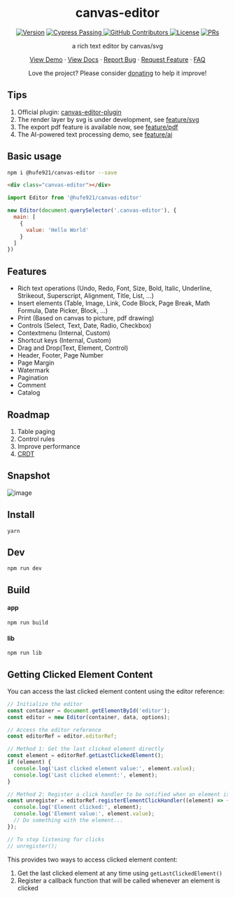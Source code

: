 <h1 align="center">canvas-editor</h1>

<p align="center">
<a href="https://www.npmjs.com/package/@hufe921/canvas-editor" target="_blank"><img src="https://img.shields.io/npm/v/@hufe921/canvas-editor.svg?sanitize=true" alt="Version"></a>
 <a href="https://github.com/hufe921/canvas-editor/actions" target="_blank">
  <img alt="Cypress Passing" src="https://github.com/hufe921/canvas-editor/workflows/cypress/badge.svg" />
</a>
<a href="https://github.com/hufe921/canvas-editor/graphs/contributors" target="_blank">
  <img alt="GitHub Contributors" src="https://img.shields.io/github/contributors/hufe921/canvas-editor" />
</a>
<a href="https://www.npmjs.com/package/@hufe921/canvas-editor" target="_blank"><img src="https://img.shields.io/npm/l/@hufe921/canvas-editor.svg?sanitize=true" alt="License"></a>
<a href="https://github.com/Hufe921/canvas-editor/issues/new/choose" target="_blank"><img src="https://img.shields.io/badge/PRs-welcome-brightgreen.svg" alt="PRs"></a>
</p>

<p align="center"> a rich text editor by canvas/svg</p>

<p align="center">
  <a href="https://hufe.club/canvas-editor" target="_blank">View Demo</a>
  ·
  <a href="https://hufe.club/canvas-editor-docs" target="_blank">View Docs</a>
  ·
  <a href="https://github.com/Hufe921/canvas-editor/issues/new?assignees=&labels=&projects=&template=bug_report.yml" target="_blank">Report Bug</a>
  ·
  <a href="https://github.com/Hufe921/canvas-editor/issues/new?assignees=&labels=%3Asparkles%3A+feature+request&projects=&template=feature_request.yml" target="_blank">Request Feature</a>
  ·
  <a href="https://github.com/Hufe921/canvas-editor/discussions" target="_blank">FAQ</a>
</p>

<p align="center">Love the project? Please consider <a href="https://hufe.club/donate.jpg" target="_blank">donating</a> to help it improve!</p>

## Tips

1. Official plugin: [canvas-editor-plugin](https://github.com/Hufe921/canvas-editor-plugin)
2. The render layer by svg is under development, see [feature/svg](https://github.com/Hufe921/canvas-editor/tree/feature/svg)
3. The export pdf feature is available now, see [feature/pdf](https://github.com/Hufe921/canvas-editor/tree/feature/pdf)
4. The AI-powered text processing demo, see [feature/ai](https://github.com/Hufe921/canvas-editor/tree/feature/ai)

## Basic usage

```bash
npm i @hufe921/canvas-editor --save
```

```html
<div class="canvas-editor"></div>
```

```javascript
import Editor from '@hufe921/canvas-editor'

new Editor(document.querySelector('.canvas-editor'), {
  main: [
    {
      value: 'Hello World'
    }
  ]
})
```

## Features

- Rich text operations (Undo, Redo, Font, Size, Bold, Italic, Underline, Strikeout, Superscript, Alignment, Title, List, ...)
- Insert elements (Table, Image, Link, Code Block, Page Break, Math Formula, Date Picker, Block, ...)
- Print (Based on canvas to picture, pdf drawing)
- Controls (Select, Text, Date, Radio, Checkbox)
- Contextmenu (Internal, Custom)
- Shortcut keys (Internal, Custom)
- Drag and Drop(Text, Element, Control)
- Header, Footer, Page Number
- Page Margin
- Watermark
- Pagination
- Comment
- Catalog

## Roadmap

1. Table paging
2. Control rules
3. Improve performance
4. [CRDT](https://github.com/Hufe921/canvas-editor/tree/feature/CRDT)

## Snapshot

![image](https://github.com/Hufe921/canvas-editor/blob/main/src/assets/snapshots/main_v0.9.35.png)

## Install

`yarn`

## Dev

`npm run dev`

## Build

#### app

`npm run build`

#### lib

`npm run lib`

## Getting Clicked Element Content

You can access the last clicked element content using the editor reference:

```javascript
// Initialize the editor
const container = document.getElementById('editor');
const editor = new Editor(container, data, options);

// Access the editor reference
const editorRef = editor.editorRef;

// Method 1: Get the last clicked element directly
const element = editorRef.getLastClickedElement();
if (element) {
  console.log('Last clicked element value:', element.value);
  console.log('Last clicked element:', element);
}

// Method 2: Register a click handler to be notified when an element is clicked
const unregister = editorRef.registerElementClickHandler((element) => {
  console.log('Element clicked:', element);
  console.log('Element value:', element.value);
  // Do something with the element...
});

// To stop listening for clicks
// unregister();
```

This provides two ways to access clicked element content:
1. Get the last clicked element at any time using `getLastClickedElement()`
2. Register a callback function that will be called whenever an element is clicked

